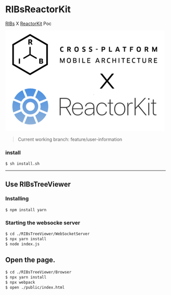 # RIBsReactorKit

[RIBs](https://github.com/uber/RIBs) X [ReactorKit](https://github.com/ReactorKit/ReactorKit) Poc

<img src="./Docs/RIBsReactorKit.png" alt="RIBsReactorKit" width="500" />


> Current working branch: feature/user-information

### install

```shell
$ sh install.sh
```

---
## Use RIBsTreeViewer

### Installing 

```
$ npm install yarn
```

### Starting the websocke server

```shell
$ cd ./RIBsTreeViewer/WebSocketServer
$ npx yarn install
$ node index.js
```

## Open the page.

```shell
$ cd ./RIBsTreeViewer/Browser
$ npx yarn install
$ npx webpack
$ open ./public/index.html
```
